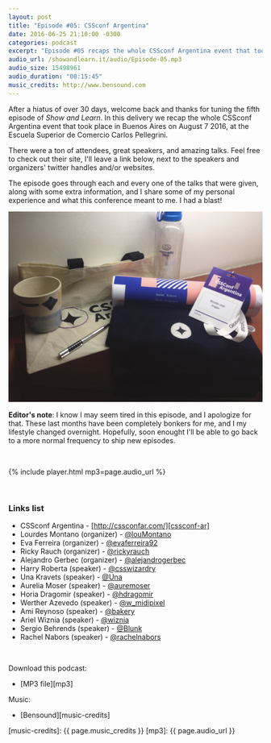 ```yaml
---
layout: post
title: "Episode #05: CSSconf Argentina"
date: 2016-06-25 21:10:00 -0300
categories: podcast
excerpt: "Episode #05 recaps the whole CSSconf Argentina event that took place on August 7 2016, at the Escuela Superior de Comercio Carlos Pellegrini."
audio_url: /showandlearn.it/audio/Episode-05.mp3
audio_size: 15498961
audio_duration: "00:15:45"
music_credits: http://www.bensound.com
---
```

After a hiatus of over 30 days, welcome back and thanks for tuning the fifth episode of _Show and Learn_. In this delivery we recap the whole CSSconf Argentina event that took place in Buenos Aires on August 7 2016, at the Escuela Superior de Comercio Carlos Pellegrini.

There were a ton of attendees, great speakers, and amazing talks. Feel free to check out their site, I'll leave a link below, next to the speakers and organizers' twitter handles and/or websites.

The episode goes through each and every one of the talks that were given, along with some extra information, and I share some of my personal experience and what this conference meant to me. I had a blast!

![Bag of swag courtesy of CSSconf Argentina and its sponsors](/images/attachments/2016-08-07.jpg)

**Editor's note**: I know I may seem tired in this episode, and I apologize for that. These last months have been completely bonkers for me, and I my lifestyle changed overnight. Hopefully, soon enought I'll be able to go back to a more normal frequency to ship new episodes.

&nbsp;

{% include player.html mp3=page.audio_url %}

&nbsp;

### Links list
* CSSconf Argentina - [http://cssconfar.com/][cssconf-ar]
* Lourdes Montano (organizer) - [@louMontano][loumontano]
* Eva Ferreira (organizer) - [@evaferreira92][evaferreira]
* Ricky Rauch (organizer) - [@rickyrauch][rickyrauch]
* Alejandro Gerbec (organizer) - [@alejandrogerbec][alejandrogerbec]
* Harry Roberta (speaker) - [@csswizardry][harryroberts]
* Una Kravets (speaker) - [@Una][unakravets]
* Aurelia Moser (speaker) - [@auremoser][aureliamoser]
* Horia Dragomir (speaker) - [@hdragomir][horiadragomir]
* Werther Azevedo (speaker) - [@w_midipixel][wertherazevedo]
* Ami Reynoso (speaker) - [@bakery][amireynoso]
* Ariel Wiznia (speaker) - [@wiznia][arielwiznia]
* Sergio Behrends (speaker) - [@Blunk][sergiobehrends]
* Rachel Nabors (speaker) - [@rachelnabors][rachelnabors]

&nbsp;

Download this podcast:

* [MP3 file][mp3]

Music:

* [Bensound][music-credits]

[cssconf-ar]: http://cssconfar.com/
[loumontano]: http://twitter.com/louMontano
[evaferreira]: http://twitter.com/evaferreira92
[rickyrauch]: http://twitter.com/rickyrauch
[alejandrogerbec]: http://twitter.com/alejandrogerbec
[harryroberts]: http://twitter.com/csswizardry
[unakravets]: http://twitter.com/Una
[aureliamoser]: http://twitter.com/auremoser
[horiadragomir]: http://twitter.com/hdragomir
[wertherazevedo]: http://twitter.com/w_midipixel
[amireynoso]: http://twitter.com/bakery
[arielwiznia]: http://twitter.com/wiznia
[sergiobehrends]: http://twitter.com/Blunk
[rachelnabors]: http://twitter.com/rachelnabors
[music-credits]: {{ page.music_credits }}
[mp3]: {{ page.audio_url }}
